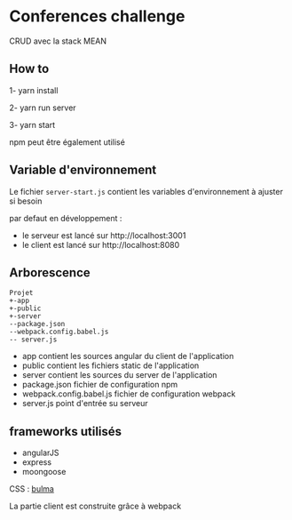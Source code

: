 # Conferences challenge
CRUD avec la stack MEAN

## How to

1- yarn install

2- yarn run server 

3- yarn start

npm peut être également utilisé

## Variable d'environnement

Le fichier `server-start.js` contient les variables d'environnement à ajuster si besoin

par defaut en développement : 
 - le serveur est lancé sur http://localhost:3001
 - le client est lancé sur http://localhost:8080


## Arborescence
```
Projet
+-app
+-public
+-server
--package.json
--webpack.config.babel.js
-- server.js
```
* app contient les sources angular du client de l'application
* public contient les fichiers static de l'application
* server contient les sources du server de l'application
* package.json fichier de configuration npm
* webpack.config.babel.js fichier de configuration webpack
* server.js point d'entrée su serveur

## frameworks utilisés
- angularJS
- express
- moongoose

CSS : [bulma](http://bulma.io/)

La partie client est construite grâce à webpack

